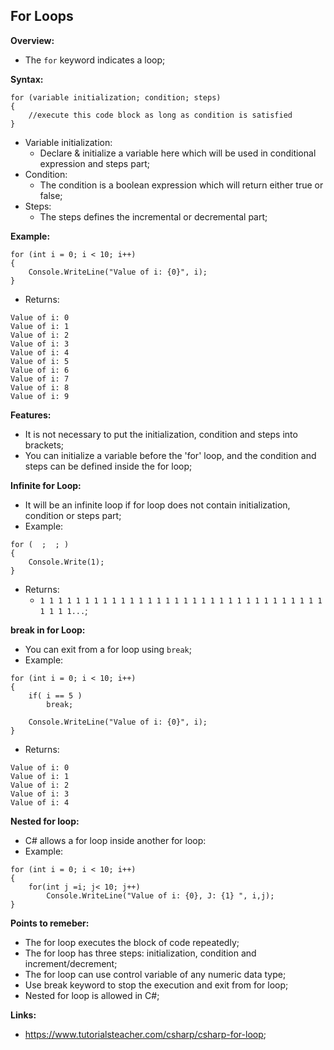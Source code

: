 ## For Loops

**Overview:**

- The `for` keyword indicates a loop;

**Syntax:**

```
for (variable initialization; condition; steps)
{
    //execute this code block as long as condition is satisfied 
}
```
- Variable initialization:
    - Declare & initialize a variable here which will be used in conditional expression and steps part;
- Condition:
    - The condition is a boolean expression which will return either true or false;
- Steps:
    - The steps defines the incremental or decremental part;

**Example:**

```
for (int i = 0; i < 10; i++)
{
    Console.WriteLine("Value of i: {0}", i);
}
```
- Returns:
```
Value of i: 0
Value of i: 1
Value of i: 2
Value of i: 3
Value of i: 4
Value of i: 5
Value of i: 6
Value of i: 7
Value of i: 8
Value of i: 9
```

**Features:**

- It is not necessary to put the initialization, condition and steps into brackets;
- You can initialize a variable before the 'for' loop, and the condition and steps can be defined inside the for loop;

**Infinite for Loop:**

- It will be an infinite loop if for loop does not contain initialization, condition or steps part;
- Example:
```
for (  ;  ; )
{
    Console.Write(1);
}
```
- Returns: 
    - `1 1 1 1 1 1 1 1 1 1 1 1 1 1 1 1 1 1 1 1 1 1 1 1 1 1 1 1 1 1 1 1 1 1 1 1...`;

**break in for Loop:**

- You can exit from a for loop using `break`;
- Example:
```
for (int i = 0; i < 10; i++)
{
    if( i == 5 )
        break;

    Console.WriteLine("Value of i: {0}", i);
}
```
- Returns:
```
Value of i: 0
Value of i: 1
Value of i: 2
Value of i: 3
Value of i: 4
```

**Nested for loop:**

- C# allows a for loop inside another for loop:
- Example:
```
for (int i = 0; i < 10; i++)
{
    for(int j =i; j< 10; j++)
        Console.WriteLine("Value of i: {0}, J: {1} ", i,j);
}
```

**Points to remeber:**

- The for loop executes the block of code repeatedly;
- The for loop has three steps: initialization, condition and increment/decrement;
- The for loop can use control variable of any numeric data type;
- Use break keyword to stop the execution and exit from for loop;
- Nested for loop is allowed in C#;

**Links:**

- https://www.tutorialsteacher.com/csharp/csharp-for-loop;
